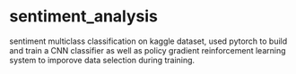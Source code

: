 # sentiment_analysis
sentiment multiclass classification on kaggle dataset, used pytorch to build and train a CNN classifier as well as policy gradient reinforcement learning system to imporove data selection during training.
